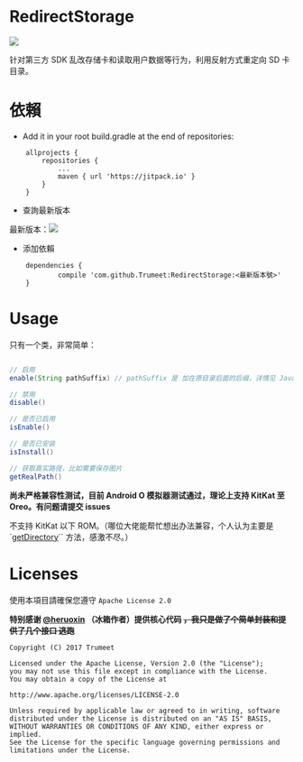 # RedirectStorage

[![](https://jitpack.io/v/Trumeet/RedirectStorage.svg)](https://jitpack.io/#Trumeet/RedirectStorage)

针对第三方 SDK 乱改存储卡和读取用户数据等行为，利用反射方式重定向 SD 卡目录。

# 依賴

* Add it in your root build.gradle at the end of repositories:
```
	allprojects {
		repositories {
			...
			maven { url 'https://jitpack.io' }
		}
	}
```

* 查詢最新版本

最新版本：[![](https://jitpack.io/v/Trumeet/RedirectStorage.svg)](https://jitpack.io/#Trumeet/RedirectStorage)

* 添加依賴

```
    dependencies {
	        compile 'com.github.Trumeet:RedirectStorage:<最新版本號>'
	}
```

# Usage

只有一个类，非常简单：

```java

// 启用
enable(String pathSuffix) // pathSuffix 是 加在原目录后面的后缀，详情见 JavaDoc

// 禁用
disable()

// 是否已启用
isEnable()

// 是否已安装
isInstall()

// 获取真实路径，比如需要保存图片
getRealPath()

```

**尚未严格兼容性测试，目前 Android O 模拟器测试通过，理论上支持 KitKat 至 Oreo。有问题请提交 issues**

不支持 KitKat 以下 ROM。（哪位大佬能帮忙想出办法兼容，个人认为主要是 `[getDirectory](https://github.com/android/platform_frameworks_base/blob/jb-release/core/java/android/os/Environment.java#L471)`` 方法，感激不尽。）

# Licenses
使用本項目請確保您遵守 `Apache License 2.0`

**特别感谢 [@heruoxin](https://github.com/heruoxin) （冰箱作者）提供核心代码 ~~，我只是做了个简单封装和提供了几个接口 逃跑~~**

```
Copyright (C) 2017 Trumeet

Licensed under the Apache License, Version 2.0 (the "License");
you may not use this file except in compliance with the License.
You may obtain a copy of the License at

http://www.apache.org/licenses/LICENSE-2.0

Unless required by applicable law or agreed to in writing, software
distributed under the License is distributed on an "AS IS" BASIS,
WITHOUT WARRANTIES OR CONDITIONS OF ANY KIND, either express or implied.
See the License for the specific language governing permissions and
limitations under the License.
```
